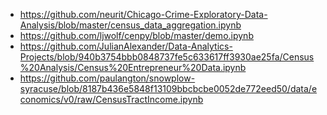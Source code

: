 - https://github.com/neurit/Chicago-Crime-Exploratory-Data-Analysis/blob/master/census_data_aggregation.ipynb  
- https://github.com/ljwolf/cenpy/blob/master/demo.ipynb  
- https://github.com/JulianAlexander/Data-Analytics-Projects/blob/940b3754bbb0848737fe5c633617ff3930ae25fa/Census%20Analysis/Census%20Entrepreneur%20Data.ipynb    
- https://github.com/paulangton/snowplow-syracuse/blob/8187b436e5848f13109bbcbcbe0052de772eed50/data/economics/v0/raw/CensusTractIncome.ipynb  

